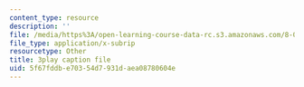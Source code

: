 ```yaml
---
content_type: resource
description: ''
file: /media/https%3A/open-learning-course-data-rc.s3.amazonaws.com/8-01sc-classical-mechanics-fall-2016/5f67fddbe70354d7931daea08780604e_xZn4l1TSvPQ.vtt
file_type: application/x-subrip
resourcetype: Other
title: 3play caption file
uid: 5f67fddb-e703-54d7-931d-aea08780604e
---
```

